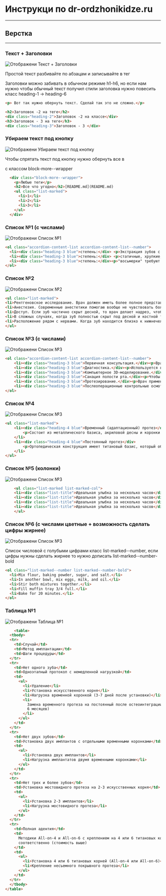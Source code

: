 # Инструкци по dr-ordzhonikidze.ru
---

## Верстка
---
### Текст + Заголовки
![Отображени Текст + Заголовки](https://github.com/sklyarix/dr-ordzhonikidze/raw/main/assets/img/readme/text-title.png)

Простой текст разбивайте по абзацам и записывайте в тег <p>
Заголовки можно забивать в обычном режиме h1-h6, но если нам нужно чтобы обычный текст получил стили заголовка нужно повесить класс heading-1 -> heading-6
```html
<p> Вот так нужно обернуть текст. Сделай так это не сложно.</p>

<h2>Заголовок -2 на теге</h2>
<div class="heading-2">Заголовок -2 на классе</div>
<h3>Заголовок - 3 на теге</h3>
<div class="heading-3">Заголовок - 3 </div>
```
### Убираем текст под кнопку 
![Отображени Убираем текст под кнопку](https://github.com/sklyarix/dr-ordzhonikidze/raw/main/assets/img/readme/btn-more.png)

Чтобы спрятать текст под кнопку нужно обернуть все в <div> с классом block-more--wrapper
```html
  <div class="block-more--wrapper">
    <p>Любые теги</p>
    <h2>Все что угодно</h2>[README.md](README.md)
    <ul class="list-marked">
      <li>1</li>
      <li>2</li>
      <li>3</li>
    </ul>
  </div>
```
### Список №1 (с числами)
![Отображени Список №1](https://github.com/sklyarix/dr-ordzhonikidze/raw/main/assets/img/readme/list-1.png)
```html
<ol class="accordion-content-list accordion-content-list--number">
  <li><div class="heading-3 blue">степень:</div> <p>Экстракция зубов с небольшой подвижностью, обычно выполняется довольно быстро.</p></li>
  <li><div class="heading-3 blue">степень:</div> <p>статичные, хрупкие, которые могут потребовать высверливания костной ткани или разделения на части для удаления.</p><p>Перед экстракцией стоматолог проводит рентгеновское исследование для точной оценки ситуации, а также выбора наиболее подходящей стратегии.</p></li>
  <li><div class="heading-3 blue">степень:</div><p>"восьмерки" требуют внимательного подхода из-за их особенного положения и корневой системы, а ретенированные — дополнительных манипуляций. Некоторые люди имеют искривленные корни, что делает экстракцию сложной.</p><p>Удаление III степени подразумевает более длительные манипуляции, использования специальных инструментов, а также наложения швов после экстракции, что увеличит цену вмешательства.</p></li>
</ol>
```

### Список №2
![Отображени Список №2](https://github.com/sklyarix/dr-ordzhonikidze/raw/main/assets/img/readme/list-2.png)
```html
<ul class="list-marked">
<li>Рентгеновское исследование. Врач должен иметь более полное представление о корнях, чтобы верно спланировать процедуру. </li>
<li>Анестезия. Современные анестетики помогаю вообще не чувствовать боли даже при сложном удалении Может быть применен полный наркоз. Стоимость не входит в процедуру.</li>
<li>Доступ. Если зуб частично скрыт десной, то врач делает надрез, чтобы получить доступ к нему. Затем специальным инструментом проводится экстракция.</li>
<li>В сложных случаях, когда зуб полностью скрыт под десной и костной тканью, рассекают десну, зуб делят на части и удаляют его.</li>
<li>Расположение рядом с нервами. Когда зуб находится близко к нижнечелюстному нерву, операция усложняется, корни могут окружать нерв. В этом случае требуется более аккуратное удаление.</li>
</ul>
```

### Cписок №3 (с числами)
![Отображени Список №3](https://github.com/sklyarix/dr-ordzhonikidze/raw/main/assets/img/readme/list-3.png)
```html
<ol class="accordion-content-list accordion-content-list--number">
    <li><div class="heading-3 blue">Первичная консультация.</div><p>Врач проводит осмотр полости рта, чтобы оценить состояние зубов, слизистой и десен. Тщательно собирает анамнез, узнавая об имеющихся у пациента хронических заболеваниях, жалобах, вредных привычках, принимаемых лекарственных средствах. Сообщает о возможных вариантах лечения и его сроках. Если у пациента есть патологии, которые могут спровоцировать осложнения после протезирования по системе All-on-4, стоматолог направляет на консультацию к профильному врачу.</p></li>
    <li><div class="heading-3 blue">Диагностика.</div><p>Используется компьютерная томография (КТ), которая позволяет получить детальное изображение структуры челюстной кости (высоту, ширины, разреженность), топографию гайморовых пазух. На снимке высокого качества видно расположение кровеносных сосудов и нервов, скрытые патологии (например, кисту зуба). Чтобы выявить особенности прикуса, проводится кондилография. Результаты аппаратного исследования позволяют индивидуализировать протезы в соответствии с физиологическими и анатомическими особенностями человека.</p></li>
    <li><div class="heading-3 blue">Компьютерное 3D-моделирование.</div><p>Необходимо для того, чтобы имплантация прошла успешно, быстро и наиболее безболезненно. На основе данных КТ в специализированной компьютерной программе создается трехмерная модель челюсти пациента. Она дает полное представление о количестве и качестве доступной костной ткани, а также позволяет определить с точностью до миллиметра оптимальные места для установки имплантов.</p></li>
    <li><div class="heading-3 blue">Санация полости рта.</div><p>Чтобы обеспечить наибольшую стерильность перед протезированием по технологии All-on-4, с зубов удаляется налет и камень, лечатся стоматологические заболевания (кариес, пульпит, гингивит, стоматит) и воспаления.</p></li>
    <li><div class="heading-3 blue">Протезирование.</div><p>Врач применяет местную анестезию и устанавливает четыре импланта (титановые стержни). Процедура занимает до полутора часов. Затем на установленные титановые стержни фиксируются Multi-unit абатменты. Врач снимает слепок для изготовления ортопедической конструкции. После этого к абатментам на винтах крепится временный адаптационный протез. Через 3-6 месяцев, максимум — через 3 года, он заменяется на постоянный.</p></li>
    <li><div class="heading-3 blue">Послеоперационные контрольные осмотры.</div><p>Врач-стоматолог составляет индивидуальный график визитов пациента. Контрольные осмотры включают в себя проверку состояние мягких тканей вокруг имплантатов, отсутствие и наличие воспалений и осложнений. Также врач оценивает эргономику и функциональность установленного протеза.</p></li>
</ol>
```

### Список №4 
![Отображени Список №3](https://github.com/sklyarix/dr-ordzhonikidze/raw/main/assets/img/readme/list-4.png)
```html
<ul class="list-marked">
    <li><div class="heading-4 blue">Временный (адаптационный) протез</div>
        <p>Состоит из металлического базиса, акриловой десны и коронки из пластмассы нового поколения с добавлением алмазной крошки и нанокомпозитов. Такая ортопедическая конструкция позволяет минимизировать риск перегрузки титановых стержней. Временный протез может фиксироваться как сразу после установки четырех дентальных имплантатов, так и на 2-5 день после операции. После остеоинтеграции искусственных корней (до трех месяцев на нижней челюсти, до шести — на верхней) или в любое время в течение трех лет временный протез заменяется на постоянный. Если этого не сделать, может произойти изменение прикуса и нарушение работы височно-челюстного сустава, поскольку за это время материал коронок стирается.</p>
    </li>
    <li><div class="heading-4 blue">Постоянный протез</div>
        <p>Ортопедическая конструкция имеет титановый базис, который облицовывается качественным акрилом или керамокомпозитом (материал выбирает пациент). Срок службы постоянного зубного протеза, установленного по методом All-on-4 — более 20 лет. Для этого важно следить за гигиеной полости рта и раз в 6 месяцев проходить профобслуживание ортопедической конструкции.</p>
    </li>
</ul>
```

### Список №5 (колонки)
![Отображени Список №3](https://github.com/sklyarix/dr-ordzhonikidze/raw/main/assets/img/readme/list-5.png)
```html
    <ul class="list-marked list-marked-col">
    <li><div class="list-title">Идеальная улыбка за несколько часов</div><div class="list-descr">Новые зубы могут фиксироваться сразу в день установки имплантатов или в течение последующей недели.</div></li>
    <li><div class="list-title">Идеальная улыбка за несколько часов</div><div class="list-descr">Новые зубы могут фиксироваться сразу в день установки имплантатов или в течение последующей недели.</div></li>
    <li><div class="list-title">Идеальная улыбка за несколько часов</div><div class="list-descr">Новые зубы могут фиксироваться сразу в день установки имплантатов или в течение последующей недели.</div></li>
    <li><div class="list-title">Идеальная улыбка за несколько часов</div><div class="list-descr">Новые зубы могут фиксироваться сразу в день установки имплантатов или в течение последующей недели.</div></li>
    </ul>
```
### Список №6 (с числами цветные + возможность сделать цифры жирнее)
![Отображени Список №3](https://github.com/sklyarix/dr-ordzhonikidze/raw/main/assets/img/readme/list-6.png)

Список числовой с голубыми цифрами класс list-marked--number, если цифры нужны сделать жирнее то нужно дописать list-marked--number-bold
```html
<ol class="list-marked--number list-marked--number-bold">
  <li>Mix flour, baking powder, sugar, and salt.</li>
  <li>In another bowl, mix eggs, milk, and oil.</li>
  <li>Stir both mixtures together.</li>
  <li>Fill muffin tray 3/4 full.</li>
  <li>Bake for 20 minutes.</li>
</ol>
```



### Таблица №1
![Отображени Таблица №1](https://github.com/sklyarix/dr-ordzhonikidze/raw/main/assets/img/readme/table-1.png)
```html
    <table>
  <tbody>
  <tr>
    <td>Случай</td>
    <td>Метод имплантации</td>
    <td>Шаги процедуры</td>
  </tr>
  <tr>
    <td>Нет одного зуба</td>
    <td>Одноэтапный протокол с немедленной нагрузкой</td>
    <td>
      <ul>
        <li>Удаление</li>
        <li>Установка искусственного корня</li>
        <li>Нагрузка временной коронкой (3-7 дней после установки)</li>
        <li>
          Замена временного протеза на постоянный после остеоинтеграции (через
          6 месяцев)
        </li>
      </ul>
    </td>
  </tr>
  <tr>
    <td>Нет двух зубов</td>
    <td>Установка двух имплантов с отдельными временными коронками</td>
    <td>
      <ul>
        <li>Установка двух имплантов</li>
        <li>Нагрузка имплантатов двумя временными коронками</li>
      </ul>
    </td>
  </tr>
  <tr>
    <td>Нет трех и более зубов</td>
    <td>Установка мостовидного протеза на 2-3 искусственных корня</td>
    <td>
      <ul>
        <li>Установка 2-3 имплантов</li>
        <li>Нагрузка мостовидного протеза</li>
      </ul>
    </td>
  </tr>
  <tr>
    <td>Полная адентия</td>
    <td>
      Методики All-on-4 и All-on-6 с креплением на 4 или 6 титановых корнях
      соответственно (стоимость выше)
    </td>
    <td>
      <ul>
        <li>Установка 4 или 6 титановых корней (All-on-4 или All-on-6)</li>
        <li>Крепление несъемного покрывного протеза</li>
      </ul>
    </td>
  </tr>
  </tbody>
</table>
```
